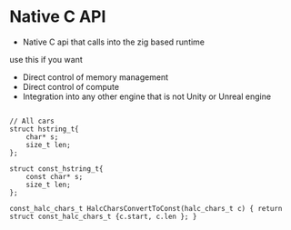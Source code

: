 # Native C API

- Native C api that calls into the zig based runtime

use this if you want

- Direct control of memory management 
- Direct control of compute
- Integration into any other engine that is not Unity or Unreal engine

```{C}

// All cars
struct hstring_t{
    char* s;
    size_t len;
};

struct const_hstring_t{
    const char* s;
    size_t len;
};

const_halc_chars_t HalcCharsConvertToConst(halc_chars_t c) { return struct const_halc_chars_t {c.start, c.len }; }

```
